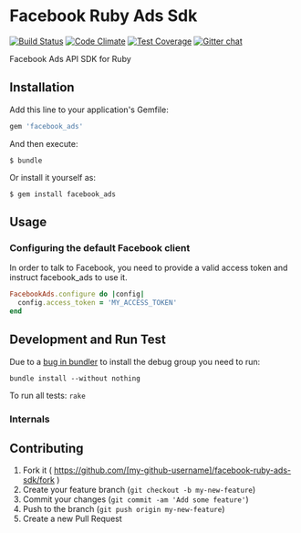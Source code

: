 # Facebook Ruby Ads Sdk

[![Build Status](https://travis-ci.org/pitchtarget/facebook-ruby-ads-sdk.svg)](https://travis-ci.org/pitchtarget/facebook-ruby-ads-sdk)
[![Code Climate](https://codeclimate.com/github/pitchtarget/facebook-ruby-ads-sdk/badges/gpa.svg)](https://codeclimate.com/github/pitchtarget/facebook-ruby-ads-sdk)
[![Test Coverage](https://codeclimate.com/github/pitchtarget/facebook-ruby-ads-sdk/badges/coverage.svg)](https://codeclimate.com/github/pitchtarget/facebook-ruby-ads-sdk)
[![Gitter chat](https://badges.gitter.im/gitterHQ/gitter.png)](https://gitter.im/pitchtarget/facebook-ruby-ads-sdk)

Facebook Ads API SDK for Ruby

## Installation

Add this line to your application's Gemfile:

```ruby
gem 'facebook_ads'
```

And then execute:

    $ bundle

Or install it yourself as:

    $ gem install facebook_ads

## Usage

### Configuring the default Facebook client

In order to talk to Facebook, you need to provide a valid access token and instruct facebook_ads to use it.

```ruby
FacebookAds.configure do |config|
  config.access_token = 'MY_ACCESS_TOKEN'
end
```

## Development and Run Test

Due to a [bug in bundler](http://stackoverflow.com/questions/4118055/rails-bundler-doesnt-install-gems-inside-a-group) to install the debug group you need to run:

```
bundle install --without nothing
```

To run all tests: `rake`

### Internals



## Contributing

1. Fork it ( https://github.com/[my-github-username]/facebook-ruby-ads-sdk/fork )
2. Create your feature branch (`git checkout -b my-new-feature`)
3. Commit your changes (`git commit -am 'Add some feature'`)
4. Push to the branch (`git push origin my-new-feature`)
5. Create a new Pull Request
